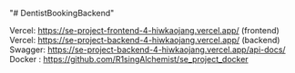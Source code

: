 "# DentistBookingBackend" 

Vercel: https://se-project-frontend-4-hiwkaojang.vercel.app/ (frontend)  
Vercel: https://se-project-backend-4-hiwkaojang.vercel.app/ (backend)  
Swagger: https://se-project-backend-4-hiwkaojang.vercel.app/api-docs/  
Docker : https://github.com/R1singAlchemist/se_project_docker  